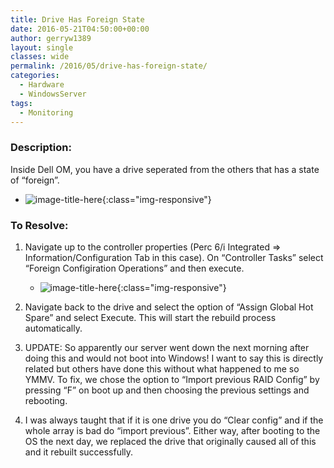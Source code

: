 ```yaml
---
title: Drive Has Foreign State
date: 2016-05-21T04:50:00+00:00
author: gerryw1389
layout: single
classes: wide
permalink: /2016/05/drive-has-foreign-state/
categories:
  - Hardware
  - WindowsServer
tags:
  - Monitoring
---
```

<!--more-->

### Description:

Inside Dell OM, you have a drive seperated from the others that has a state of &#8220;foreign&#8221;.

   - ![image-title-here](https://automationadmin.com/assets/images/uploads/2016/09/drive-has-foreign-state.png){:class="img-responsive"}

### To Resolve:

1. Navigate up to the controller properties (Perc 6/i Integrated => Information/Configuration Tab in this case). On &#8220;Controller Tasks&#8221; select &#8220;Foreign Configiration Operations&#8221; and then execute.

   - ![image-title-here](https://automationadmin.com/assets/images/uploads/2016/09/drive-has-foreign-state-2.png){:class="img-responsive"}

2. Navigate back to the drive and select the option of &#8220;Assign Global Hot Spare&#8221; and select Execute. This will start the rebuild process automatically.

3. UPDATE: So apparently our server went down the next morning after doing this and would not boot into Windows! I want to say this is directly related but others have done this without what happened to me so YMMV. To fix, we chose the option to &#8220;Import previous RAID Config&#8221; by pressing &#8220;F&#8221; on boot up and then choosing the previous settings and rebooting.

4. I was always taught that if it is one drive you do &#8220;Clear config&#8221; and if the whole array is bad do &#8220;import previous&#8221;. Either way, after booting to the OS the next day, we replaced the drive that originally caused all of this and it rebuilt successfully.